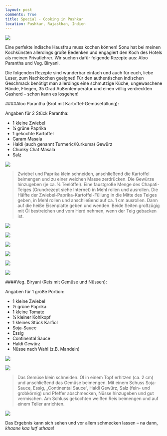 ```yaml
---
layout: post
comments: True
title: Special - Cooking in Pushkar
location: Pushkar, Rajasthan, Indien
---
```

<p>
<a href='http://whataboutas.data.s3.amazonaws.com/images/2015-04-17-special-cooking-in-pushkar/P1050704.JPG' data-lightbox='Post' title='Aloo Parantha und Veg. Biryani'
><img class='img-wide' src='http://whataboutas.data.s3.amazonaws.com/images/2015-04-17-special-cooking-in-pushkar/previews/P1050704.jpg' /></a>
</p>
<p>
Eine perfekte indische Hausfrau muss kochen können! Sonu hat bei meinen Kochkünsten allerdings große Bedenken und engagiert den Koch des Hotels als meinen Privatlehrer. Wir suchen dafür folgende Rezepte aus: Aloo Parantha und Veg. Biryani.
</p>
<!--more-->
<p>
Die folgenden Rezepte sind wunderbar einfach und auch für euch, liebe Leser, zum Nachkochen geeignet! Für den authentischen indischen Geschmack benötigt man allerdings eine schmutzige Küche, ungewaschene Hände, Fliegen, 35 Grad Außentemperatur und einen völlig verdreckten Gasherd – schon kann es losgehen!
</p>

####Aloo Parantha (Brot mit Kartoffel-Gemüsefüllung):
<p>
Angaben für 2 Stück Parantha:
<ul>
<li>1 kleine Zwiebel
<li>¼ grüne Paprika
<li>1 gekochte Kartoffel
<li>Garam Masala
<li>Haldi (auch genannt Turmeric/Kurkuma) Gewürz
<li>Chunky Chat Masala
<li>Salz
</ul>
</p>
<p>
<a href='http://whataboutas.data.s3.amazonaws.com/images/2015-04-17-special-cooking-in-pushkar/P1050655.JPG' data-lightbox='Post' title='Gewürzvorrat, indische Art'
><img class='img-wide' src='http://whataboutas.data.s3.amazonaws.com/images/2015-04-17-special-cooking-in-pushkar/P1050655.JPG' /></a>
</p>

>Zwiebel und Paprika klein schneiden, anschließend die Kartoffel beimengen und zu einer weichen Masse zerdrücken. Die Gewürze hinzugeben (je ca. ¼ Teelöffel). Eine faustgroße Menge des Chapati-Teiges (Grundrezept siehe Internet) in Mehl rollen und ausrollen. Die Hälfte der Zwiebel-Paprika-Kartoffel-Füllung in die Mitte des Teiges geben, in Mehl rollen und anschließend auf ca. 1 cm ausrollen. Dann auf die heiße Eisenplatte geben und wenden. Beide Seiten großzügig mit Öl bestreichen und vom Herd nehmen, wenn der Teig gebacken ist.

<p>
<a href='http://whataboutas.data.s3.amazonaws.com/images/2015-04-17-special-cooking-in-pushkar/P1050656.JPG' data-lightbox='Post' title='Füllung für Aloo Parantha'
><img class='img-wide' src='http://whataboutas.data.s3.amazonaws.com/images/2015-04-17-special-cooking-in-pushkar/P1050656.JPG' /></a>
</p>
<p>
<a href='http://whataboutas.data.s3.amazonaws.com/images/2015-04-17-special-cooking-in-pushkar/P1050679.JPG' data-lightbox='Post' title='Befüllen der Chapati'
><img class='img-wide' src='http://whataboutas.data.s3.amazonaws.com/images/2015-04-17-special-cooking-in-pushkar/P1050679.JPG' /></a>
</p>
<p>
<a href='http://whataboutas.data.s3.amazonaws.com/images/2015-04-17-special-cooking-in-pushkar/P1050681.JPG' data-lightbox='Post' title='Teig einschlagen und flach drücken'
><img class='img-wide' src='http://whataboutas.data.s3.amazonaws.com/images/2015-04-17-special-cooking-in-pushkar/P1050681.JPG' /></a>
</p>
<p>
<a href='http://whataboutas.data.s3.amazonaws.com/images/2015-04-17-special-cooking-in-pushkar/P1050667.JPG' data-lightbox='Post' title='Befüllte Chapati dünn ausrollen...'
><img class='img-wide' src='http://whataboutas.data.s3.amazonaws.com/images/2015-04-17-special-cooking-in-pushkar/P1050667.JPG' /></a>
</p>
<p>
<a href='http://whataboutas.data.s3.amazonaws.com/images/2015-04-17-special-cooking-in-pushkar/P1050674.JPG' data-lightbox='Post' title='...beidseitig mit Öl bestreichen...'
><img class='img-wide' src='http://whataboutas.data.s3.amazonaws.com/images/2015-04-17-special-cooking-in-pushkar/P1050674.JPG' /></a>
</p>
<p>
<a href='http://whataboutas.data.s3.amazonaws.com/images/2015-04-17-special-cooking-in-pushkar/P1050686.JPG' data-lightbox='Post' title='... und wenden bis beide Seiten goldbraun gebacken sind'
><img class='img-wide' src='http://whataboutas.data.s3.amazonaws.com/images/2015-04-17-special-cooking-in-pushkar/P1050686.JPG' /></a>
</p>

####Veg. Biryani (Reis mit Gemüse und Nüssen):
<p>
Angaben für 1 große Portion:
<ul>
<li>1 kleine Zwiebel
<li>½ grüne Paprika
<li>1 kleine Tomate
<li>¼ kleiner Kohlkopf
<li>1 kleines Stück Karfiol
<li>Soja-Sauce
<li>Essig
<li>Continental Sauce
<li>Haldi Gewürz
<li>Nüsse nach Wahl (z.B. Mandeln)
</ul>
</p>
<p>
<a href='http://whataboutas.data.s3.amazonaws.com/images/2015-04-17-special-cooking-in-pushkar/P1050663.JPG' data-lightbox='Post' title='Gemüse schneiden'
><img class='img-wide' src='http://whataboutas.data.s3.amazonaws.com/images/2015-04-17-special-cooking-in-pushkar/P1050663.JPG' /></a>
</p>
<p>
<a href='http://whataboutas.data.s3.amazonaws.com/images/2015-04-17-special-cooking-in-pushkar/P1050692.JPG' data-lightbox='Post' title='Gewürze zum angebratenen Gemüse geben'><img class='img-wide' src='http://whataboutas.data.s3.amazonaws.com/images/2015-04-17-special-cooking-in-pushkar/P1050692.JPG' /></a>
</p>

>Das Gemüse klein schneiden. Öl in einem Topf erhitzen (ca. 2 cm) und anschließend das Gemüse beimengen. Mit einem Schuss Soja-Sauce, Essig, „Continental Sauce“, Haldi Gewürz, Salz (fein- und grobkörnig) und Pfeffer abschmecken, Nüsse hinzugeben und gut vermischen. Am Schluss gekochten weißen Reis beimengen und auf einem Teller anrichten.

<p>
<a href='http://whataboutas.data.s3.amazonaws.com/images/2015-04-17-special-cooking-in-pushkar/P1050704.JPG' data-lightbox='Post' title='Fertiges Gericht, mit Dal und mixed Pickle'
><img class='img-wide' src='http://whataboutas.data.s3.amazonaws.com/images/2015-04-17-special-cooking-in-pushkar/P1050704.JPG' /></a>
</p>
<p>
Das Ergebnis kann sich sehen und vor allem schmecken lassen – na dann, <i>khaane kaa lutf uthaae</i>!
</p>
